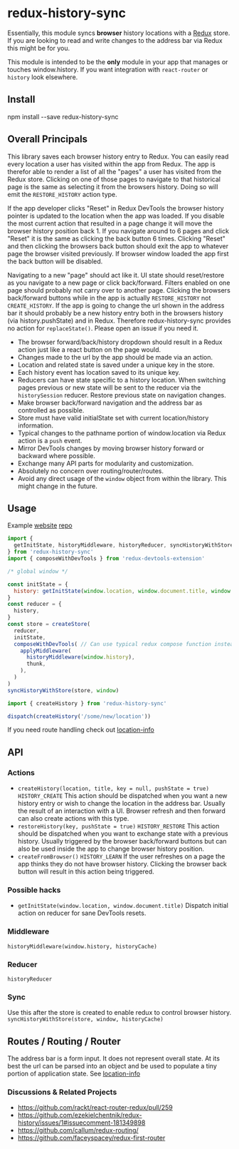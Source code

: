 # redux-history-sync

Essentially, this module syncs **browser** history locations with a [Redux](https://github.com/rackt/redux) store. If you are looking to read and write changes to the address bar via Redux this might be for you.

This module is intended to be the **only** module in your app that manages or touches window.history. If you want integration with `react-router` or `history` look elsewhere.

## Install

npm install --save redux-history-sync

## Overall Principals

This library saves each browser history entry to Redux. You can easily read every location a user has visited within the app from Redux. The app is therefor able to render a list of all the "pages" a user has visited from the Redux store. Clicking on one of those pages to navigate to that historical page is the same as selecting it from the browsers history. Doing so will emit the `RESTORE_HISTORY` action type.

If the app developer clicks "Reset" in Redux DevTools the browser history pointer is updated to the location when the app was loaded. If you disable the most current action that resulted in a page change it will move the browser history position back 1. If you navigate around to 6 pages and click "Reset" it is the same as clicking the back button 6 times. Clicking "Reset" and then clicking the browsers back button should exit the app to whatever page the browser visited previously. If browser window loaded the app first the back button will be disabled.

Navigating to a new "page" should act like it. UI state should reset/restore as you navigate to a new page or click back/forward. Filters enabled on one page should probably not carry over to another page. Clicking the browsers back/forward buttons while in the app is actually `RESTORE_HISTORY` not `CREATE_HISTORY`. If the app is going to change the url shown in the address bar it should probably be a new history entry both in the browsers history (via history.pushState) and in Redux. Therefore redux-history-sync provides no action for `replaceState()`. Please open an issue if you need it.

* The browser forward/back/history dropdown should result in a Redux action just like a react button on the page would.
* Changes made to the url by the app should be made via an action.
* Location and related state is saved under a unique key in the store.
* Each history event has location saved to its unique key.
* Reducers can have state specific to a history location. When switching pages previous or new state will be sent to the reducer via the `historySession` reducer. Restore previous state on navigation changes.
* Make browser back/forward navigation and the address bar as controlled as possible.
* Store must have valid initialState set with current location/history information.
* Typical changes to the pathname portion of window.location via Redux action is a `push` event.
* Mirror DevTools changes by moving browser history forward or backward where possible.
* Exchange many API parts for modularity and customization.
* Absolutely no concern over routing/router/routes.
* Avoid any direct usage of the `window` object from within the library. This might change in the future.

## Usage

Example [website](https://redux-history.cape.io) [repo](https://github.com/cape-io/redux-history-example)

```javascript
import {
  getInitState, historyMiddleware, historyReducer, syncHistoryWithStore,
} from 'redux-history-sync'
import { composeWithDevTools } from 'redux-devtools-extension'

/* global window */

const initState = {
  history: getInitState(window.location, window.document.title, window.history),
}
const reducer = {
  history,
}
const store = createStore(
  reducer,
  initState,
  composeWithDevTools( // Can use typical redux compose function instead.
    applyMiddleware(
      historyMiddleware(window.history),
      thunk,
    ),
  )
)
syncHistoryWithStore(store, window)
```

```javascript
import { createHistory } from 'redux-history-sync'

dispatch(createHistory('/some/new/location'))

```

If you need route handling check out [location-info](https://www.npmjs.com/package/location-info)

## API

### Actions

* `createHistory(location, title, key = null, pushState = true)` `HISTORY_CREATE` This action should be dispatched when you want a new history entry or wish to change the location in the address bar. Usually the result of an interaction with a UI. Browser refresh and then forward can also create actions with this type.
* `restoreHistory(key, pushState = true)` `HISTORY_RESTORE` This action should be dispatched when you want to exchange state with a previous history. Usually triggered by the browser back/forward buttons but can also be used inside the app to change browser history position.
* `createFromBrowser()` `HISTORY_LEARN` If the user refreshes on a page the app thinks they do not have browser history. Clicking the browser back button will result in this action being triggered.

### Possible hacks

* `getInitState(window.location, window.document.title)` Dispatch initial action on reducer for sane DevTools resets.

### Middleware

`historyMiddleware(window.history, historyCache)`

### Reducer

`historyReducer`

### Sync

Use this after the store is created to enable redux to control browser history.
`syncHistoryWithStore(store, window, historyCache)`

## Routes / Routing / Router

The address bar is a form input. It does not represent overall state. At its best the url can be parsed into an object and be used to populate a tiny portion of application state. See [location-info](https://www.npmjs.com/package/location-info)

### Discussions & Related Projects

* https://github.com/rackt/react-router-redux/pull/259
* https://github.com/ezekielchentnik/redux-history/issues/1#issuecomment-181349898
* https://github.com/callum/redux-routing/
* https://github.com/faceyspacey/redux-first-router
